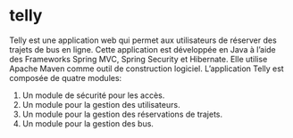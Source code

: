 # telly
Telly est une application web qui permet aux utilisateurs de réserver des trajets de
bus en ligne. Cette application est développée en Java à l’aide des Frameworks
Spring MVC, Spring Security et Hibernate. Elle utilise Apache Maven comme
outil de construction logiciel.
L’application Telly est composée de quatre modules:
1. Un module de sécurité pour les accès.
2. Un module pour la gestion des utilisateurs.
3. Un module pour la gestion des réservations de trajets.
4. Un module pour la gestion des bus.
